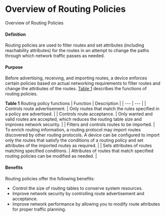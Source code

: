 Overview of Routing Policies
============================

Overview of Routing Policies

#### Definition

Routing policies are used to filter routes and set attributes (including reachability attributes) for the routes in an attempt to change the paths through which network traffic passes as needed.


#### Purpose

Before advertising, receiving, and importing routes, a device enforces certain policies based on actual networking requirements to filter routes and change the attributes of the routes. [Table 1](#EN-US_CONCEPT_0000001176663529__table13861145817533) describes the functions of routing policies.

**Table 1** Routing policy functions
| Function | Description |
| --- | --- |
| Controls route advertisement. | Only routes that match the rules specified in a policy are advertised. |
| Controls route acceptance. | Only wanted and valid routes are accepted, which reduces the routing table size and improves network security. |
| Filters and controls routes to be imported. | To enrich routing information, a routing protocol may import routes discovered by other routing protocols. A device can be configured to import only the routes that satisfy the conditions of a routing policy and set attributes of the imported routes as required. |
| Sets attributes of routes matching specified conditions. | Attributes of routes that match specified routing policies can be modified as needed. |



#### Benefits

Routing policies offer the following benefits:

* Control the size of routing tables to conserve system resources.
* Improve network security by controlling route advertisement and acceptance.
* Improve network performance by allowing you to modify route attributes for proper traffic planning.